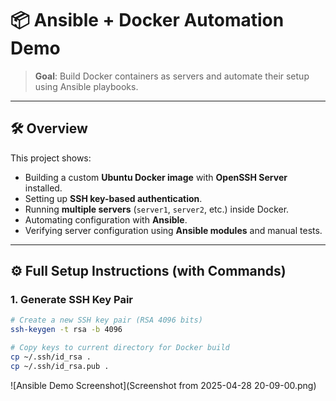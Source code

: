 # 📦 Ansible + Docker Automation Demo

> **Goal**: Build Docker containers as servers and automate their setup using Ansible playbooks.

---

## 🛠️ Overview

This project shows:
- Building a custom **Ubuntu Docker image** with **OpenSSH Server** installed.
- Setting up **SSH key-based authentication**.
- Running **multiple servers** (`server1`, `server2`, etc.) inside Docker.
- Automating configuration with **Ansible**.
- Verifying server configuration using **Ansible modules** and manual tests.

---

## ⚙️ Full Setup Instructions (with Commands)

### 1. Generate SSH Key Pair
```bash
# Create a new SSH key pair (RSA 4096 bits)
ssh-keygen -t rsa -b 4096

# Copy keys to current directory for Docker build
cp ~/.ssh/id_rsa .
cp ~/.ssh/id_rsa.pub .
```

![Ansible Demo Screenshot](Screenshot from 2025-04-28 20-09-00.png)

